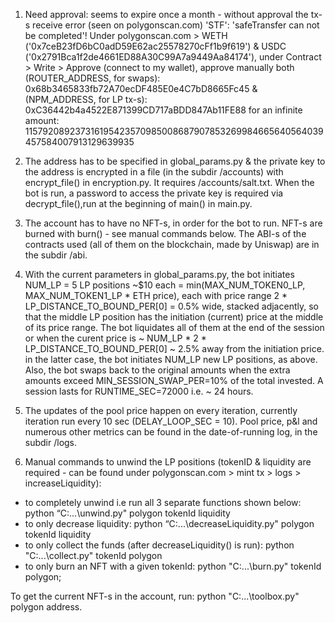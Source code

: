 1. Need approval: seems to expire once a month - without approval the tx-s receive error (seen on polygonscan.com) 'STF': 'safeTransfer can not be completed'!
  Under polygonscan.com > WETH ('0x7ceB23fD6bC0adD59E62ac25578270cFf1b9f619') & USDC ('0x2791Bca1f2de4661ED88A30C99A7a9449Aa84174'), under Contract > Write > Approve (connect to my wallet), approve manually both (ROUTER_ADDRESS, for swaps): 0x68b3465833fb72A70ecDF485E0e4C7bD8665Fc45 & (NPM_ADDRESS, for LP tx-s): 0xC36442b4a4522E871399CD717aBDD847Ab11FE88 for an infinite amount: 115792089237316195423570985008687907853269984665640564039457584007913129639935
  
2. The address has to be specified in global_params.py & the private key to the address is encrypted in a file (in the subdir /accounts) with encrypt_file() in encryption.py. It requires /accounts/salt.txt. When the bot is run, a password to access the private key is required via decrypt_file(),run at the beginning of main() in main.py.
  
3. The account has to have no NFT-s, in order for the bot to run. NFT-s are burned with burn() - see manual commands below. The ABI-s of the contracts used (all of them on the blockchain, made by Uniswap) are in the subdir /abi.

 
4.  With the current parameters in global_params.py, the bot initiates NUM_LP = 5 LP positions ~$10 each = min(MAX_NUM_TOKEN0_LP, MAX_NUM_TOKEN1_LP * ETH price), each with price range 2 * LP_DISTANCE_TO_BOUND_PER[0] = 0.5% wide, stacked adjacently, so that the middle LP position has the initiation (current) price at the middle of its price range. The bot liquidates all of them at the end of the session or when the curent price is ~ NUM_LP * 2 * LP_DISTANCE_TO_BOUND_PER[0] ~ 2.5% away from the initiation price. in the latter case, the bot initiates NUM_LP new LP positions, as above. Also, the bot swaps back to the original amounts when the extra amounts exceed MIN_SESSION_SWAP_PER=10% of the total invested. A session lasts for RUNTIME_SEC=72000 i.e. ~ 24 hours. 
    
5. The updates of the pool price happen on every iteration, currently iteration run every 10 sec (DELAY_LOOP_SEC = 10). Pool price, p&l and numerous other metrics can be found in the date-of-running log, in the subdir /logs.
 
6. Manual commands to unwind the LP positions (tokenID & liquidity are required - can be found under polygonscan.com > mint tx > logs > increaseLiquidity):
  - to completely unwind i.e run all 3 separate functions shown below: python “C:\...\unwind.py" polygon tokenId liquidity
  - to only decrease liquidity: python “C:\...\decreaseLiquidity.py" polygon tokenId liquidity
  - to only collect the funds (after decreaseLiquidity() is run): python "C:\...\collect.py" tokenId polygon
  - to only burn an NFT with a given tokenId: python "C:\...\burn.py" tokenId polygon;

  To get the current NFT-s in the account, run: python "C:\...\toolbox.py" polygon address.
